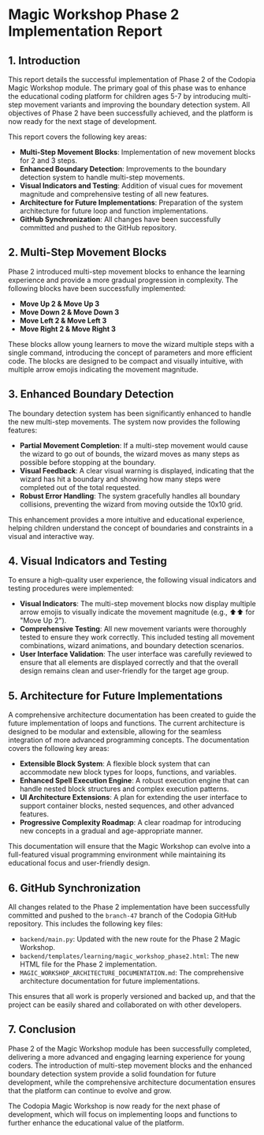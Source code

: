 


# Magic Workshop Phase 2 Implementation Report

## 1. Introduction

This report details the successful implementation of Phase 2 of the Codopia Magic Workshop module. The primary goal of this phase was to enhance the educational coding platform for children ages 5-7 by introducing multi-step movement variants and improving the boundary detection system. All objectives of Phase 2 have been successfully achieved, and the platform is now ready for the next stage of development.

This report covers the following key areas:

- **Multi-Step Movement Blocks**: Implementation of new movement blocks for 2 and 3 steps.
- **Enhanced Boundary Detection**: Improvements to the boundary detection system to handle multi-step movements.
- **Visual Indicators and Testing**: Addition of visual cues for movement magnitude and comprehensive testing of all new features.
- **Architecture for Future Implementations**: Preparation of the system architecture for future loop and function implementations.
- **GitHub Synchronization**: All changes have been successfully committed and pushed to the GitHub repository.




## 2. Multi-Step Movement Blocks

Phase 2 introduced multi-step movement blocks to enhance the learning experience and provide a more gradual progression in complexity. The following blocks have been successfully implemented:

- **Move Up 2 & Move Up 3**
- **Move Down 2 & Move Down 3**
- **Move Left 2 & Move Left 3**
- **Move Right 2 & Move Right 3**

These blocks allow young learners to move the wizard multiple steps with a single command, introducing the concept of parameters and more efficient code. The blocks are designed to be compact and visually intuitive, with multiple arrow emojis indicating the movement magnitude.




## 3. Enhanced Boundary Detection

The boundary detection system has been significantly enhanced to handle the new multi-step movements. The system now provides the following features:

- **Partial Movement Completion**: If a multi-step movement would cause the wizard to go out of bounds, the wizard moves as many steps as possible before stopping at the boundary.
- **Visual Feedback**: A clear visual warning is displayed, indicating that the wizard has hit a boundary and showing how many steps were completed out of the total requested.
- **Robust Error Handling**: The system gracefully handles all boundary collisions, preventing the wizard from moving outside the 10x10 grid.

This enhancement provides a more intuitive and educational experience, helping children understand the concept of boundaries and constraints in a visual and interactive way.




## 4. Visual Indicators and Testing

To ensure a high-quality user experience, the following visual indicators and testing procedures were implemented:

- **Visual Indicators**: The multi-step movement blocks now display multiple arrow emojis to visually indicate the movement magnitude (e.g., ⬆️⬆️ for "Move Up 2").
- **Comprehensive Testing**: All new movement variants were thoroughly tested to ensure they work correctly. This included testing all movement combinations, wizard animations, and boundary detection scenarios.
- **User Interface Validation**: The user interface was carefully reviewed to ensure that all elements are displayed correctly and that the overall design remains clean and user-friendly for the target age group.




## 5. Architecture for Future Implementations

A comprehensive architecture documentation has been created to guide the future implementation of loops and functions. The current architecture is designed to be modular and extensible, allowing for the seamless integration of more advanced programming concepts. The documentation covers the following key areas:

- **Extensible Block System**: A flexible block system that can accommodate new block types for loops, functions, and variables.
- **Enhanced Spell Execution Engine**: A robust execution engine that can handle nested block structures and complex execution patterns.
- **UI Architecture Extensions**: A plan for extending the user interface to support container blocks, nested sequences, and other advanced features.
- **Progressive Complexity Roadmap**: A clear roadmap for introducing new concepts in a gradual and age-appropriate manner.

This documentation will ensure that the Magic Workshop can evolve into a full-featured visual programming environment while maintaining its educational focus and user-friendly design.




## 6. GitHub Synchronization

All changes related to the Phase 2 implementation have been successfully committed and pushed to the `branch-47` branch of the Codopia GitHub repository. This includes the following key files:

- `backend/main.py`: Updated with the new route for the Phase 2 Magic Workshop.
- `backend/templates/learning/magic_workshop_phase2.html`: The new HTML file for the Phase 2 implementation.
- `MAGIC_WORKSHOP_ARCHITECTURE_DOCUMENTATION.md`: The comprehensive architecture documentation for future implementations.

This ensures that all work is properly versioned and backed up, and that the project can be easily shared and collaborated on with other developers.




## 7. Conclusion

Phase 2 of the Magic Workshop module has been successfully completed, delivering a more advanced and engaging learning experience for young coders. The introduction of multi-step movement blocks and the enhanced boundary detection system provide a solid foundation for future development, while the comprehensive architecture documentation ensures that the platform can continue to evolve and grow.

The Codopia Magic Workshop is now ready for the next phase of development, which will focus on implementing loops and functions to further enhance the educational value of the platform.


